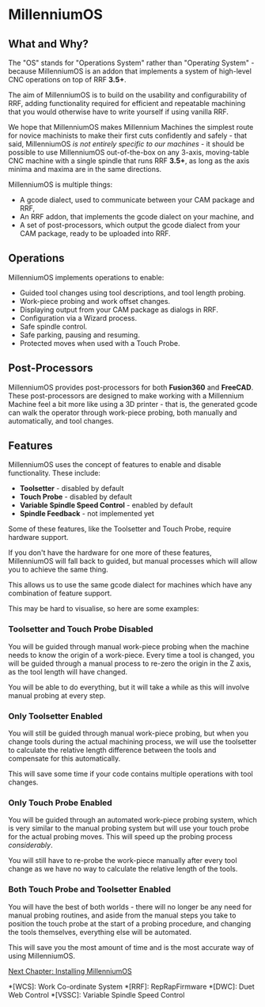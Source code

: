 # MillenniumOS

## What and Why?

The "OS" stands for "Operations System" rather than "Operat*ing* System" - because MillenniumOS is an addon that implements a system of high-level CNC operations on top of RRF **3.5+**.

The aim of MillenniumOS is to build on the usability and configurability of RRF, adding functionality required for efficient and repeatable machining that you would otherwise have to write yourself if using vanilla RRF.

We hope that MillenniumOS makes Millennium Machines the simplest route for novice machinists to make their first cuts confidently and safely - that said, MillenniumOS *is not entirely specific to our machines* - it should be possible to use MillenniumOS out-of-the-box on any 3-axis, moving-table CNC machine with a single spindle that runs RRF **3.5+**, as long as the axis minima and maxima are in the same directions.

MillenniumOS is multiple things:

* A gcode dialect, used to communicate between your CAM package and RRF,
* An RRF addon, that implements the gcode dialect on your machine, and
* A set of post-processors, which output the gcode dialect from your CAM package, ready to be uploaded into RRF.

## Operations

MillenniumOS implements operations to enable:

* Guided tool changes using tool descriptions, and tool length probing.
* Work-piece probing and work offset changes.
* Displaying output from your CAM package as dialogs in RRF.
* Configuration via a Wizard process.
* Safe spindle control.
* Safe parking, pausing and resuming.
* Protected moves when used with a Touch Probe.


## Post-Processors

MillenniumOS provides post-processors for both **Fusion360** and **FreeCAD**. These post-processors are designed to make working with a Millennium Machine feel a bit more like using a 3D printer - that is, the generated gcode can walk the operator through work-piece probing, both manually and automatically, and tool changes.

## Features

MillenniumOS uses the concept of features to enable and disable functionality. These include:

* **Toolsetter** - disabled by default
* **Touch Probe** - disabled by default
* **Variable Spindle Speed Control** - enabled by default
* **Spindle Feedback** - not implemented yet

Some of these features, like the Toolsetter and Touch Probe, require hardware support.

If you don't have the hardware for one more of these features, MillenniumOS will fall back to guided, but manual processes which will allow you to achieve the same thing.

This allows us to use the same gcode dialect for machines which have any combination of feature support.

This may be hard to visualise, so here are some examples:

### Toolsetter and Touch Probe Disabled

You will be guided through manual work-piece probing when the machine needs to know the origin of a work-piece. Every time a tool is changed, you will be guided through a manual process to re-zero the origin in the Z axis, as the tool length will have changed.

You will be able to do everything, but it will take a while as this will involve manual probing at every step.

### Only Toolsetter Enabled

You will still be guided through manual work-piece probing, but when you change tools during the actual machining process, we will use the toolsetter to calculate the relative length difference between the tools and compensate for this automatically.

This will save some time if your code contains multiple operations with tool changes.

### Only Touch Probe Enabled

You will be guided through an automated work-piece probing system, which is very similar to the manual probing system but will use your touch probe for the actual probing moves. This will speed up the probing process *considerably*.

You will still have to re-probe the work-piece manually after every tool change as we have no way to calculate the relative length of the tools.

### Both Touch Probe and Toolsetter Enabled

You will have the best of both worlds - there will no longer be any need for manual probing routines, and aside from the manual steps you take to position the touch probe at the start of a probing procedure, and changing the tools themselves, everything else will be automated.

This will save you the most amount of time and is the most accurate way of using MillenniumOS.

[Next Chapter: Installing MillenniumOS](./20_installation.md)

*[WCS]: Work Co-ordinate System
*[RRF]: RepRapFirmware
*[DWC]: Duet Web Control
*[VSSC]: Variable Spindle Speed Control
